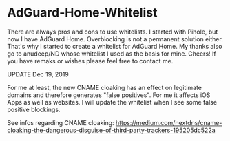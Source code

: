 # AdGuard-Home-Whitelist

There are always pros and cons to use whitelists. I started with Pihole, but now I have AdGuard Home. Overblocking is not a permanent solution either. That's why I started to create a whitelist for AdGuard Home. My thanks also go to anudeep/ND whose whitelist I used as the basis for mine. Cheers!
If you have remaks or wishes please feel free to contact me.

UPDATE Dec 19, 2019

For me at least, the new CNAME cloaking has an effect on legitimate domains and therefore generates "false positives". For me it affects iOS Apps as well as websites. I will update the whitelist when I see some false positive blockings.

See infos regarding CNAME cloaking: https://medium.com/nextdns/cname-cloaking-the-dangerous-disguise-of-third-party-trackers-195205dc522a
